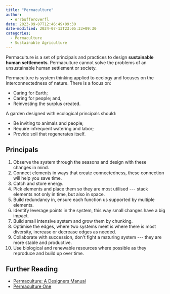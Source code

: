 ```yaml
---
title: "Permaculture"
author:
  - errbufferoverfl
date: 2023-09-07T12:46:49+09:30
date-modified: 2024-07-13T23:05:33+09:30
categories:
  - Permaculture
  - Sustainable Agriculture
---
```


Permaculture is a set of principals and practices to design **sustainable human settlements**. Permaculture cannot solve the problems of an unsustainable human settlement or society.

Permaculture is system thinking applied to ecology and focuses on the interconnectedness of nature. There is a focus on:

- Caring for Earth;
- Caring for people; and,
- Reinvesting the surplus created.

A garden designed with ecological principals should:

- Be inviting to animals and people;
- Require infrequent watering and labor;
- Provide soil that regenerates itself.

## Principals

1. Observe the system through the seasons and design with these changes in mind.
2. Connect elements in ways that create connectedness, these connection will help you save time.
3. Catch and store energy.
4. Pick elements and place them so they are most utilised --- stack elements not only in time, but also in space.
5. Build redundancy in, ensure each function us supported by multiple elements.
6. Identify leverage points in the system, this way small changes have a big impact.
7. Build small intensive system and grow them by chunking.
8. Optimise the edges, where two systems meet is where there is most diversity, increase or decrease edges as needed.
9. Collaborate with succession, don't fight a maturing system --- they are more stable and productive.
10. Use biological and renewable resources where possible as they reproduce and build up over time.

## Further Reading

- [Permaculture: A Designers Manual](https://www.tagaripublications.com/permaculture-designers-manual/)
- [Permaculture One](https://store.holmgren.com.au/product/permaculture-one-ebook/)
